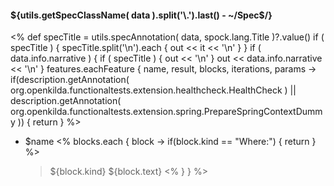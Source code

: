 #### ${utils.getSpecClassName( data ).split('\\.').last() - ~/Spec$/}
<%
    def specTitle = utils.specAnnotation( data, spock.lang.Title )?.value()
    if ( specTitle ) {
        specTitle.split('\n').each { out << it << '\n' }
    }
    if ( data.info.narrative ) {
        if ( specTitle ) { out << '\n' }
        out << data.info.narrative << '\n'
    }
    features.eachFeature { name, result, blocks, iterations, params ->
        if(description.getAnnotation( org.openkilda.functionaltests.extension.healthcheck.HealthCheck ) ||
        description.getAnnotation( org.openkilda.functionaltests.extension.spring.PrepareSpringContextDummy )) {
            return
        }
 %>
* $name
  <%
        blocks.each { block ->
        if(block.kind == "Where:") {
            return
        }
  %>
  > ${block.kind} ${block.text}
  <%
        }
    }
  %>
